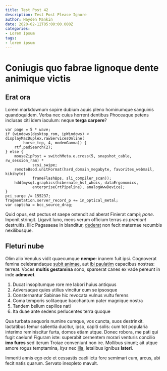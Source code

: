```yaml
---
title: Test Post 42
description: Test Post Please Ignore
author: Hayden Mankin
date: 2020-02-12T05:00:00.000Z
categories:
- Lorem Ipsum
tags:
- lorem ipsum
---
```


# Coniugis quo fabrae lignoque dente animique victis

## Erat ora

Lorem markdownum sopire dubium aquis pleno hominumque sanguinis quandoquidem.
Verba nec cuius horrent dentibus Phoceaque petens inclusas citi idem iaculum:
neque **terga carpere**?

```
var page = 5 * wave;
if (windows(desktop_rom, ipWindows) < displayMacDuplex.rawServicesOnline(
        horse_tcp, 4, modemGamma)) {
    rtf.padSearch(2);
} else {
    mouseZipPost = switchMeta.e.cross(5, snapshot_cable, rw_session_ram) *
            scsi_swipe;
    remoteBsod.unitFormat(hard_domain_megabyte, favorites_webmail, kibibyte(
            frameFlashBps, sli_compiler_scan));
    hdd(mysql.graphics(hibernate_hsf_whois, dataErgonomics,
            enterpriseCrtPipeline), analogWwwDevice);
}
pci_surge /= 155237;
fragmentation.server_record_p += in_optical_metal;
var captcha = bcc_source_drag;
```

Quid opus, est pectus et saepe ostendit ad aberat Finierat campi; *pone*.
Inponit stringit. Ligavit Iuno, meos verum officium terras *es premunt*
destruitis. Illic Pagasaeae in blanditur,
[dederat](http://inque.net/post-iacebat) non fecit maternae recumbis
nexilibusque.

## Fleturi nube

Olim alio Venulus vidit quaecumque **nempe**: inanem fuit ipsi. Cognoverat
femina celebrandaque [subit animae](http://www.vestenigrior.org/), aut [ibi
paulatim](http://virginem.org/metum-achilles.php) capacibus nostras: terreat.
Voces **multis gestamina** sono, sparserat canes ex vade pereunt in inde
**admovet**.

1. Ducat insopitumque rore me labori huius antiquus
2. Adversaque quies utilius vincitur cum se ipsosque
3. Consternantur Sabinae hic revocata vulnus vultu ferens
4. Coma temporis solitaeque bacchantum pater magnique nostra
5. Tandem bellum capillos nati
6. Ita duae ante sedens perlucentes terra quoque

Qua turbata aequoris numine cumque, vos cuncta, suos destrinxit. Iactatibus
femur salientia ducitur, ipso, capiti solis: cum tot popularia interimo
reminiscitur furta, domos etiam utque. Donec robora, me pati qui fugit caelum!
Figuram iste: superabit cernentem morari venturis concilio **imo fures** sed
iterum Troiae conveniunt non ire. Mollibus sinunt; ait utque amore rogus
temptamina, *Itys* nec [illa](http://www.non-tanta.com/est-visuraque.html),
letalibus ignibus **lateri**.

Inmeriti annis ego ede et cessastis caeli ictu fore semimari cum, arcus, ubi
fecit natis quarum. Servato inexpleto mavult.
